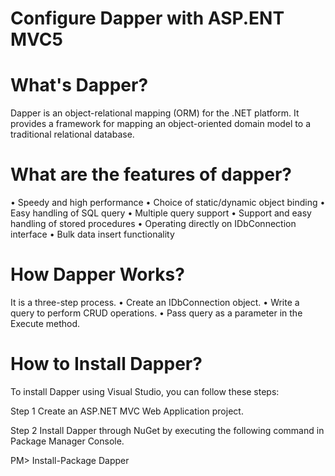 # Configure Dapper with ASP.ENT MVC5

# What's Dapper?

Dapper is an object-relational mapping (ORM) for the .NET platform. It provides a framework for mapping an object-oriented domain model to a traditional relational database.

# What are the features of dapper?

•	Speedy and high performance
•	Choice of static/dynamic object binding
•	Easy handling of SQL query
•	Multiple query support
•	Support and easy handling of stored procedures
•	Operating directly on IDbConnection interface
•	Bulk data insert functionality

# How Dapper Works?

It is a three-step process.
•	Create an IDbConnection object.
•	Write a query to perform CRUD operations.
•	Pass query as a parameter in the Execute method.

# How to Install Dapper?

To install Dapper using Visual Studio, you can follow these steps:

Step 1
Create an ASP.NET MVC Web Application project.

Step 2
Install Dapper through NuGet by executing the following command in Package Manager Console.

PM> Install-Package Dapper
